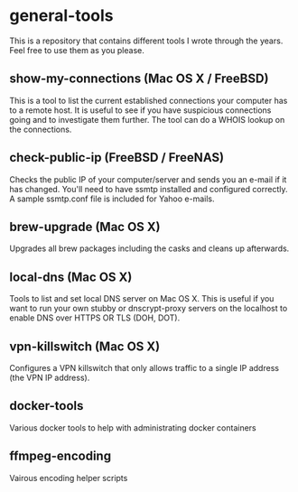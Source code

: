 # general-tools
This is a repository that contains different tools I wrote through the years. Feel free to use them as you please.

## show-my-connections (Mac OS X / FreeBSD)
This is a tool to list the current established connections your computer has to a remote host. It is useful to see if you have suspicious connections going and to investigate them further. The tool can do a WHOIS lookup on the connections.

## check-public-ip (FreeBSD / FreeNAS)
Checks the public IP of your computer/server and sends you an e-mail if it has changed. You'll need to have ssmtp installed and configured correctly. A sample ssmtp.conf file is included for Yahoo e-mails.

## brew-upgrade (Mac OS X)
Upgrades all brew packages including the casks and cleans up afterwards.

## local-dns (Mac OS X)
Tools to list and set local DNS server on Mac OS X. This is useful if you want to run your own stubby or dnscrypt-proxy servers on the localhost to enable DNS over HTTPS OR TLS (DOH, DOT).

## vpn-killswitch (Mac OS X)
Configures a VPN killswitch that only allows traffic to a single IP address (the VPN IP address).

## docker-tools
Various docker tools to help with administrating docker containers

## ffmpeg-encoding
Vairous encoding helper scripts
